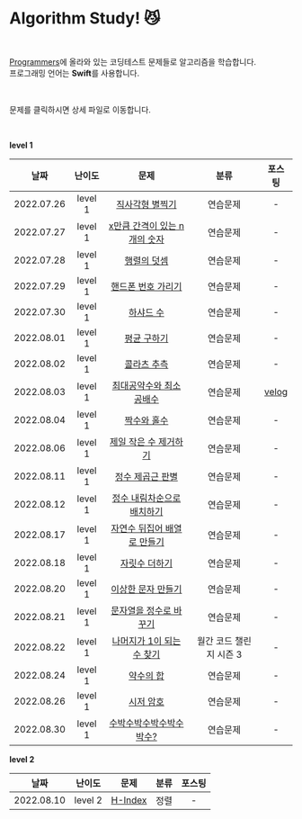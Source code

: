 # Algorithm Study! 😼

</br>

[Programmers](https://programmers.co.kr/)에 올라와 있는 코딩테스트 문제들로 알고리즘을 학습합니다.  
프로그래밍 언어는 **Swift**를 사용합니다.

</br>

문제를 클릭하시면 상세 파일로 이동합니다.

</br>

**level 1**

|  **날짜**  | **난이도** |                           **문제**                           |        **분류**         |                          **포스팅**                          |
| :--------: | :--------: | :----------------------------------------------------------: | :---------------------: | :----------------------------------------------------------: |
| 2022.07.26 |  level 1   | [직사각형 별찍기](https://github.com/2dubu/AlgorithmStudy/blob/main/programmers/level_1/%EC%A7%81%EC%82%AC%EA%B0%81%ED%98%95%20%EB%B3%84%EC%B0%8D%EA%B8%B0.md) |        연습문제         |                              -                               |
| 2022.07.27 |  level 1   | [x만큼 간격이 있는 n개의 숫자](https://github.com/2dubu/AlgorithmStudy/blob/main/programmers/level_1/x%EB%A7%8C%ED%81%BC%20%EA%B0%84%EA%B2%A9%EC%9D%B4%20%EC%9E%88%EB%8A%94%20n%EA%B0%9C%EC%9D%98%20%EC%88%AB%EC%9E%90.md) |        연습문제         |                              -                               |
| 2022.07.28 |  level 1   | [행렬의 덧셈](https://github.com/2dubu/AlgorithmStudy/blob/main/programmers/level_1/%ED%96%89%EB%A0%AC%EC%9D%98%20%EB%8D%A7%EC%85%88.md) |        연습문제         |                              -                               |
| 2022.07.29 |  level 1   | [핸드폰 번호 가리기](https://github.com/2dubu/AlgorithmStudy/blob/main/programmers/level_1/%ED%95%B8%EB%93%9C%ED%8F%B0%20%EB%B2%88%ED%98%B8%20%EA%B0%80%EB%A6%AC%EA%B8%B0.md) |        연습문제         |                              -                               |
| 2022.07.30 |  level 1   | [하샤드 수](https://github.com/2dubu/AlgorithmStudy/blob/main/programmers/level_1/%ED%95%98%EC%83%A4%EB%93%9C%20%EC%88%98.md) |        연습문제         |                              -                               |
| 2022.08.01 |  level 1   | [평균 구하기](https://github.com/2dubu/AlgorithmStudy/blob/main/programmers/level_1/%ED%8F%89%EA%B7%A0%20%EA%B5%AC%ED%95%98%EA%B8%B0.md) |        연습문제         |                              -                               |
| 2022.08.02 |  level 1   | [콜라츠 추측](https://github.com/2dubu/AlgorithmStudy/blob/main/programmers/level_1/%EC%BD%9C%EB%9D%BC%EC%B8%A0%20%EC%B6%94%EC%B8%A1.md) |        연습문제         |                              -                               |
| 2022.08.03 |  level 1   | [최대공약수와 최소공배수](https://github.com/2dubu/AlgorithmStudy/blob/main/programmers/level_1/%EC%B5%9C%EB%8C%80%EA%B3%B5%EC%95%BD%EC%88%98%EC%99%80%20%EC%B5%9C%EC%86%8C%EA%B3%B5%EB%B0%B0%EC%88%98.md) |        연습문제         | [velog](https://velog.io/@2dubu/Swift-%EC%95%8C%EA%B3%A0%EB%A6%AC%EC%A6%98-%EC%B5%9C%EB%8C%80%EA%B3%B5%EC%95%BD%EC%88%98%EC%99%80-%EC%B5%9C%EC%86%8C%EA%B3%B5%EB%B0%B0%EC%88%98) |
| 2022.08.04 |  level 1   | [짝수와 홀수](https://github.com/2dubu/AlgorithmStudy/blob/main/programmers/level_1/%EC%A7%9D%EC%88%98%EC%99%80%20%ED%99%80%EC%88%98.md) |        연습문제         |                              -                               |
| 2022.08.06 |  level 1   | [제일 작은 수 제거하기](https://github.com/2dubu/AlgorithmStudy/blob/main/programmers/level_1/%EC%A0%9C%EC%9D%BC%20%EC%9E%91%EC%9D%80%20%EC%88%98%20%EC%A0%9C%EA%B1%B0%ED%95%98%EA%B8%B0.md) |        연습문제         |                              -                               |
| 2022.08.11 |  level 1   | [정수 제곱근 판별](https://github.com/2dubu/AlgorithmStudy/blob/main/programmers/level_1/%EC%A0%95%EC%88%98%20%EC%A0%9C%EA%B3%B1%EA%B7%BC%20%ED%8C%90%EB%B3%84.md) |        연습문제         |                              -                               |
| 2022.08.12 |  level 1   | [정수 내림차순으로 배치하기](https://github.com/2dubu/AlgorithmStudy/blob/main/programmers/level_1/%EC%A0%95%EC%88%98%20%EB%82%B4%EB%A6%BC%EC%B0%A8%EC%88%9C%EC%9C%BC%EB%A1%9C%20%EB%B0%B0%EC%B9%98%ED%95%98%EA%B8%B0.md) |        연습문제         |                              -                               |
| 2022.08.17 |  level 1   | [자연수 뒤집어 배열로 만들기](https://github.com/2dubu/AlgorithmStudy/blob/main/programmers/level_1/%EC%9E%90%EC%97%B0%EC%88%98%20%EB%92%A4%EC%A7%91%EC%96%B4%20%EB%B0%B0%EC%97%B4%EB%A1%9C%20%EB%A7%8C%EB%93%A4%EA%B8%B0.md) |        연습문제         |                              -                               |
| 2022.08.18 |  level 1   | [자릿수 더하기](https://github.com/2dubu/AlgorithmStudy/blob/main/programmers/level_1/%EC%9E%90%EB%A6%BF%EC%88%98%20%EB%8D%94%ED%95%98%EA%B8%B0.md) |        연습문제         |                              -                               |
| 2022.08.20 |  level 1   | [이상한 문자 만들기](https://github.com/2dubu/AlgorithmStudy/blob/main/programmers/level_1/%EC%9D%B4%EC%83%81%ED%95%9C%20%EB%AC%B8%EC%9E%90%20%EB%A7%8C%EB%93%A4%EA%B8%B0.md) |        연습문제         |                              -                               |
| 2022.08.21 |  level 1   | [문자열을 정수로 바꾸기](https://github.com/2dubu/AlgorithmStudy/blob/main/programmers/level_1/%EB%AC%B8%EC%9E%90%EC%97%B4%EC%9D%84%20%EC%A0%95%EC%88%98%EB%A1%9C%20%EB%B0%94%EA%BE%B8%EA%B8%B0.md) |        연습문제         |                              -                               |
| 2022.08.22 |  level 1   | [나머지가 1이 되는 수 찾기](https://github.com/2dubu/AlgorithmStudy/blob/main/programmers/level_1/%EB%82%98%EB%A8%B8%EC%A7%80%EA%B0%80%201%EC%9D%B4%20%EB%90%98%EB%8A%94%20%EC%88%98%20%EC%B0%BE%EA%B8%B0.md) | 월간 코드 챌린지 시즌 3 |                              -                               |
| 2022.08.24 |  level 1   | [약수의 합](https://github.com/2dubu/AlgorithmStudy/blob/main/programmers/level_1/%EC%95%BD%EC%88%98%EC%9D%98%20%ED%95%A9.md) |        연습문제         |                              -                               |
| 2022.08.26 |  level 1   | [시저 암호](https://github.com/2dubu/AlgorithmStudy/blob/main/programmers/level_1/%EC%8B%9C%EC%A0%80%20%EC%95%94%ED%98%B8.md) |        연습문제         |                              -                               |
| 2022.08.30 |  level 1   | [수박수박수박수박수박수?](https://github.com/2dubu/AlgorithmStudy/blob/main/programmers/level_1/%EC%88%98%EB%B0%95%EC%88%98%EB%B0%95%EC%88%98%EB%B0%95%EC%88%98%EB%B0%95%EC%88%98%EB%B0%95%EC%88%98%3F.md) |        연습문제         |                              -                               |

**level 2**

|  **날짜**  | 난이도  |                             문제                             | 분류 | 포스팅 |
| :--------: | :-----: | :----------------------------------------------------------: | :--: | :----: |
| 2022.08.10 | level 2 | [H-Index](https://github.com/2dubu/AlgorithmStudy/blob/main/programmers/level_2/H-Index.md) | 정렬 |   -    |

